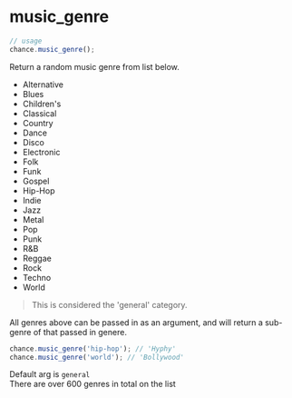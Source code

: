 # music_genre

```js
// usage
chance.music_genre();
```

Return a random music genre from list below.

* Alternative
* Blues
* Children's
* Classical
* Country
* Dance
* Disco
* Electronic
* Folk
* Funk
* Gospel
* Hip-Hop
* Indie
* Jazz
* Metal
* Pop
* Punk
* R&B
* Reggae
* Rock
* Techno
* World

> This is considered the 'general' category. 

All genres above can be passed in as an argument, and will return a sub-genre of that passed in genere.

```js
chance.music_genre('hip-hop'); // 'Hyphy'
chance.music_genre('world'); // 'Bollywood'
```

Default arg is `general`  
There are over 600 genres in total on the list
